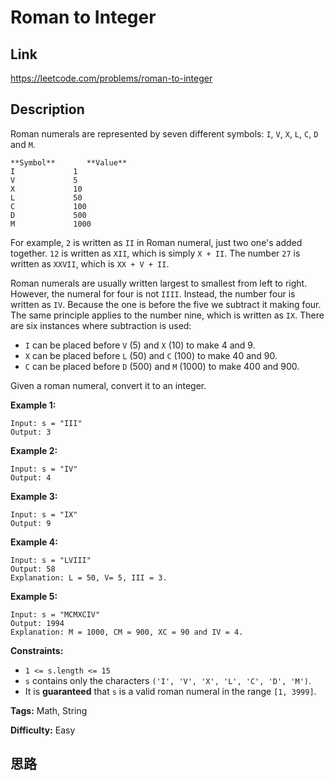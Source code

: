 # Roman to Integer

## Link

https://leetcode.com/problems/roman-to-integer


## Description

Roman numerals are represented by seven different symbols: `I`, `V`, `X`, `L`,
`C`, `D` and `M`.
            **Symbol**       **Value**    I             1    V             5    X             10    L             50    C             100    D             500    M             1000

For example, `2` is written as `II` in Roman numeral, just two one's added
together. `12` is written as `XII`, which is simply `X + II`. The number `27`
is written as `XXVII`, which is `XX + V + II`.

Roman numerals are usually written largest to smallest from left to right.
However, the numeral for four is not `IIII`. Instead, the number four is
written as `IV`. Because the one is before the five we subtract it making
four. The same principle applies to the number nine, which is written as `IX`.
There are six instances where subtraction is used:

  * `I` can be placed before `V` (5) and `X` (10) to make 4 and 9. 
  * `X` can be placed before `L` (50) and `C` (100) to make 40 and 90. 
  * `C` can be placed before `D` (500) and `M` (1000) to make 400 and 900.

Given a roman numeral, convert it to an integer.



**Example 1:**
            Input: s = "III"    Output: 3    

**Example 2:**
            Input: s = "IV"    Output: 4    

**Example 3:**
            Input: s = "IX"    Output: 9    

**Example 4:**
            Input: s = "LVIII"    Output: 58    Explanation: L = 50, V= 5, III = 3.    

**Example 5:**
            Input: s = "MCMXCIV"    Output: 1994    Explanation: M = 1000, CM = 900, XC = 90 and IV = 4.    



**Constraints:**

  * `1 <= s.length <= 15`
  * `s` contains only the characters `('I', 'V', 'X', 'L', 'C', 'D', 'M')`.
  * It is **guaranteed**  that `s` is a valid roman numeral in the range `[1, 3999]`.


**Tags:** Math, String

**Difficulty:** Easy

## 思路

[title]: https://leetcode.com/problems/roman-to-integer
